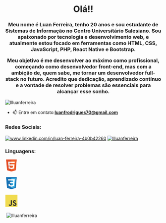 <h1 align="center">Olá!!</h1>
<h3 align="center">Meu nome é Luan Ferreira, tenho 20 anos e sou estudante de Sistemas de Informação no Centro Universitário Salesiano. Sou apaixonado por tecnologia e desenvolvimento web, e atualmente estou focado em ferramentas como HTML, CSS, JavaScript, PHP, React Native e Bootstrap.

Meu objetivo é me desenvolver ao máximo como profissional, começando como desenvolvedor front-end, mas com a ambição de, quem sabe, me tornar um desenvolvedor full-stack no futuro. Acredito que dedicação, aprendizado contínuo e a vontade de resolver problemas são essenciais para alcançar esse sonho.</h3>

<p align="left"> <img src="https://komarev.com/ghpvc/?username=llluanferreira&label=Profile%20views&color=0e75b6&style=flat" alt="llluanferreira" /> </p>

- 📫 Entre em contato:**luanfrodrigues70@gmail.com**

<h3 align="left">Redes Sociais:</h3>
<p align="left">
<a href="https://linkedin.com/in/www.linkedin.com/in/luan-ferreira-4b0b42260" target="blank"><img align="center" src="https://raw.githubusercontent.com/rahuldkjain/github-profile-readme-generator/master/src/images/icons/Social/linked-in-alt.svg" alt="www.linkedin.com/in/luan-ferreira-4b0b42260" height="30" width="40" /></a>
<a href="https://instagram.com/llluanferreira" target="blank"><img align="center" src="https://raw.githubusercontent.com/rahuldkjain/github-profile-readme-generator/master/src/images/icons/Social/instagram.svg" alt="llluanferreira" height="30" width="40" /></a>
</p>

<h3 align="left">Linguagens:</h3>
<p align="left"> 
    <a href="https://www.w3.org/html/" target="_blank" rel="noreferrer"> 
        <img src="https://raw.githubusercontent.com/devicons/devicon/master/icons/html5/html5-original.svg" alt="html" width="40" height="40"/> 
    </a> 
</p>

<p align="left"> 
    <a href="https://www.w3.org/Style/CSS/" target="_blank" rel="noreferrer"> 
        <img src="https://raw.githubusercontent.com/devicons/devicon/master/icons/css3/css3-original.svg" alt="css" width="40" height="40"/> 
    </a> 
</p>

<p align="left"> 
    <a href="https://www.javascript.com" target="_blank" rel="noreferrer"> 
        <img src="https://raw.githubusercontent.com/devicons/devicon/master/icons/javascript/javascript-original.svg" alt="javascript" width="40" height="40"/> 
    </a> 
</p>

<p>&nbsp;<img align="center" src="https://github-readme-stats.vercel.app/api?username=llluanferreira&show_icons=true&locale=en" alt="llluanferreira" /></p>
